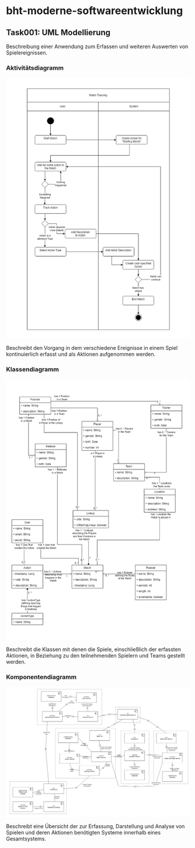 # bht-moderne-softwareentwicklung
## Task001: UML Modellierung

Beschreibung einer Anwendung zum Erfassen und weiteren Auswerten von Spielereignissen.

### Aktivitätsdiagramm
![Aktivitätsdiagramm](https://github.com/nerdfactor/bht-moderne-softwareentwicklung/blob/main/task001-uml_modellierung/spielbericht-activity.drawio.png?raw=true)

Beschreibt den Vorgang in dem verschiedene Ereignisse in einem Spiel kontinuierlich erfasst und als Aktionen aufgenommen werden.


### Klassendiagramm
![Klassendiagramm](https://github.com/nerdfactor/bht-moderne-softwareentwicklung/blob/main/task001-uml_modellierung/spielbericht-classes.drawio.png?raw=true)

Beschreibt die Klassen mit denen die Spiele, einschließlich der erfassten Aktionen, in Beziehung zu den teilnehmenden Spielern und Teams gestellt werden.


### Komponentendiagramm
![Komponentendiagramm](https://github.com/nerdfactor/bht-moderne-softwareentwicklung/blob/main/task001-uml_modellierung/spielbericht-components.drawio.png?raw=true)

Beschreibt eine Übersicht der zur Erfassung, Darstellung und Analyse von Spielen und deren Aktionen benötigten Systeme innerhalb eines Gesamtsystems.
